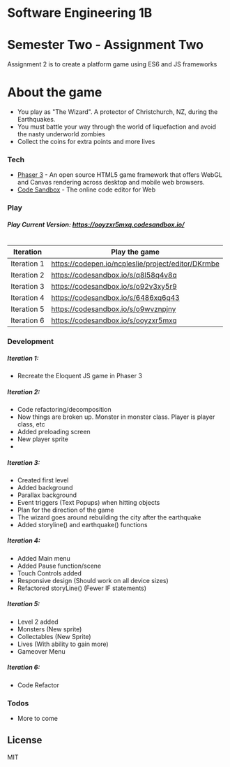 # Software Engineering 1B
# Semester Two - Assignment Two

Assignment 2 is to create a platform game using ES6 and JS frameworks

# About the game

  - You play as "The Wizard". A protector of Christchurch, NZ, during the Earthquakes.
  - You must battle your way through the world of liquefaction and avoid the nasty underworld zombies
  - Collect the coins for extra points and more lives


### Tech

* [Phaser 3](https://github.com/photonstorm/phaser) - An open source HTML5 game framework that offers WebGL and Canvas rendering across desktop and mobile web browsers.
* [Code Sandbox](https://codesandbox.io/) - The online code editor for Web


### Play

##### Play Current Version: https://ooyzxr5mxq.codesandbox.io/

#
| Iteration | Play the game |
| ------ | ------ |
| Iteration 1 | https://codepen.io/ncpleslie/project/editor/DKrmbe |
| Iteration 2 | https://codesandbox.io/s/q8l58q4v8q |
| Iteration 3 | https://codesandbox.io/s/o92v3xy5r9 |
| Iteration 4 | https://codesandbox.io/s/6486xq6q43 |
| Iteration 5 | https://codesandbox.io/s/o9wvznpjny |
| Iteration 6 | https://codesandbox.io/s/ooyzxr5mxq |



### Development
##### Iteration 1: 

- Recreate the Eloquent JS game in Phaser 3

##### Iteration 2:

- Code refactoring/decomposition
- Now things are broken up. Monster in monster class. Player is player class, etc
- Added preloading screen
- New player sprite
- 
##### Iteration 3: 

- Created first level
- Added background
- Parallax background
- Event triggers (Text Popups) when hitting objects
- Plan for the direction of the game
- The wizard goes around rebuilding the city after the earthquake
- Added storyline() and earthquake() functions

##### Iteration 4:

- Added Main menu
- Added Pause function/scene
- Touch Controls added
- Responsive design (Should work on all device sizes)
- Refactored storyLine() (Fewer IF statements)

##### Iteration 5:

- Level 2 added
- Monsters (New sprite)
- Collectables (New Sprite)
- Lives (With ability to gain more)
- Gameover Menu

##### Iteration 6:

- Code Refactor

### Todos

- More to come

License
----

MIT

